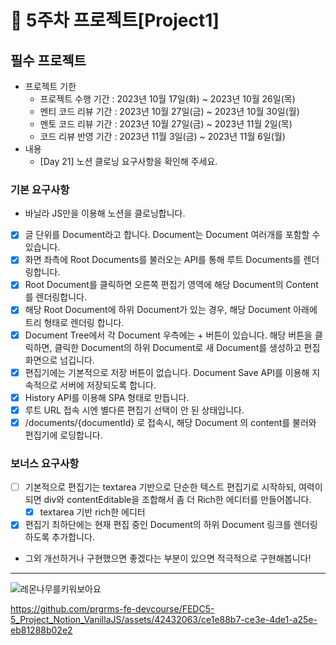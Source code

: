 # 📌 5주차 프로젝트[Project1]

## 필수 프로젝트

- 프로젝트 기한
  - 프로젝트 수행 기간 : 2023년 10월 17일(화) ~ 2023년 10월 26일(목)
  - 멘티 코드 리뷰 기간 : 2023년 10월 27일(금) ~ 2023년 10월 30일(월)
  - 멘토 코드 리뷰 기간 : 2023년 10월 27일(금) ~ 2023년 11월 2일(목)
  - 코드 리뷰 반영 기간 : 2023년 11월 3일(금) ~ 2023년 11월 6일(월)
- 내용
  - [Day 21] 노션 클로닝 요구사항을 확인해 주세요.

### 기본 요구사항
- 바닐라 JS만을 이용해 노션을 클로닝합니다.
- [x] 글 단위를 Document라고 합니다. Document는 Document 여러개를 포함할 수 있습니다.
- [x] 화면 좌측에 Root Documents를 불러오는 API를 통해 루트 Documents를 렌더링합니다.
- [x] Root Document를 클릭하면 오른쪽 편집기 영역에 해당 Document의 Content를 렌더링합니다.
- [x] 해당 Root Document에 하위 Document가 있는 경우, 해당 Document 아래에 트리 형태로 렌더링 합니다.
- [x] Document Tree에서 각 Document 우측에는 + 버튼이 있습니다. 해당 버튼을 클릭하면, 클릭한 Document의 하위 Document로 새 Document를 생성하고 편집화면으로 넘깁니다.
- [x] 편집기에는 기본적으로 저장 버튼이 없습니다. Document Save API를 이용해 지속적으로 서버에 저장되도록 합니다.
- [x] History API를 이용해 SPA 형태로 만듭니다.
- [x] 루트 URL 접속 시엔 별다른 편집기 선택이 안 된 상태입니다.
- [x] /documents/{documentId} 로 접속시, 해당 Document 의 content를 불러와 편집기에 로딩합니다.

### 보너스 요구사항
- [ ] 기본적으로 편집기는 textarea 기반으로 단순한 텍스트 편집기로 시작하되, 여력이 되면 div와 contentEditable을 조합해서 좀 더 Rich한 에디터를 만들어봅니다.
  - [x] textarea 기반 rich한 에디터 
- [x] 편집기 최하단에는 현재 편집 중인 Document의 하위 Document 링크를 렌더링하도록 추가합니다.
- 그외 개선하거나 구현했으면 좋겠다는 부분이 있으면 적극적으로 구현해봅니다!

---

![레몬나무를키워보아요](https://github.com/prgrms-fe-devcourse/FEDC5-5_Project_Notion_VanillaJS/assets/42432063/1a1bef70-7525-4803-b9bc-e05bb99d5cd5)


https://github.com/prgrms-fe-devcourse/FEDC5-5_Project_Notion_VanillaJS/assets/42432063/ce1e88b7-ce3e-4de1-a25e-eb81288b02e2


